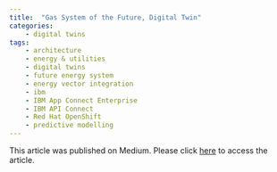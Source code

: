 ```yaml
---
title:  "Gas System of the Future, Digital Twin"
categories: 
    - digital twins
tags: 
    - architecture
    - energy & utilities
    - digital twins
    - future energy system
    - energy vector integration
    - ibm
    - IBM App Connect Enterprise
    - IBM API Connect
    - Red Hat OpenShift
    - predictive modelling
---
```


This article was published on Medium. Please click <a target="_new" href="https://jamesdhope.medium.com/gas-system-of-the-future-digital-twin-9e1622024462">here</a> to access the article.
